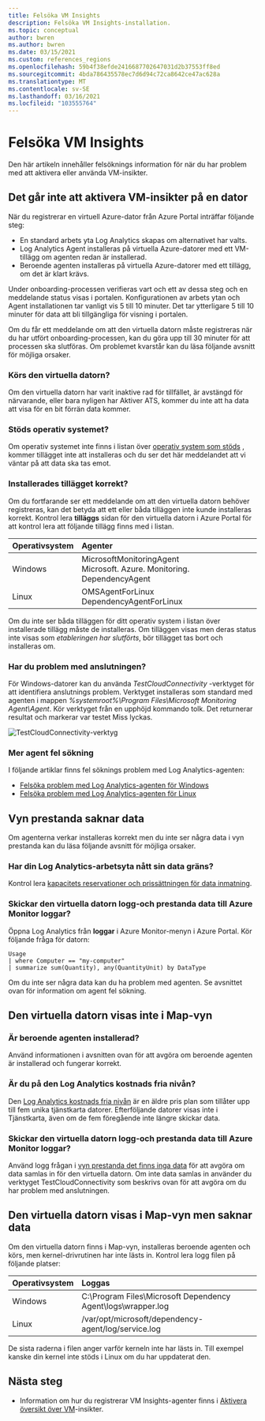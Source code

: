 ```yaml
---
title: Felsöka VM Insights
description: Felsöka VM Insights-installation.
ms.topic: conceptual
author: bwren
ms.author: bwren
ms.date: 03/15/2021
ms.custom: references_regions
ms.openlocfilehash: 59b4f38efde2416687702647031d2b37553ff8ed
ms.sourcegitcommit: 4bda786435578ec7d6d94c72ca8642ce47ac628a
ms.translationtype: MT
ms.contentlocale: sv-SE
ms.lasthandoff: 03/16/2021
ms.locfileid: "103555764"
---
```

# <a name="troubleshoot-vm-insights"></a>Felsöka VM Insights
Den här artikeln innehåller felsöknings information för när du har problem med att aktivera eller använda VM-insikter.

## <a name="cannot-enable-vm-insights-on-a-machine"></a>Det går inte att aktivera VM-insikter på en dator
När du registrerar en virtuell Azure-dator från Azure Portal inträffar följande steg:

- En standard arbets yta Log Analytics skapas om alternativet har valts.
- Log Analytics Agent installeras på virtuella Azure-datorer med ett VM-tillägg om agenten redan är installerad.
- Beroende agenten installeras på virtuella Azure-datorer med ett tillägg, om det är klart krävs.
  
Under onboarding-processen verifieras vart och ett av dessa steg och en meddelande status visas i portalen. Konfigurationen av arbets ytan och Agent installationen tar vanligt vis 5 till 10 minuter. Det tar ytterligare 5 till 10 minuter för data att bli tillgängliga för visning i portalen.

Om du får ett meddelande om att den virtuella datorn måste registreras när du har utfört onboarding-processen, kan du göra upp till 30 minuter för att processen ska slutföras. Om problemet kvarstår kan du läsa följande avsnitt för möjliga orsaker.

### <a name="is-the-virtual-machine-running"></a>Körs den virtuella datorn?
 Om den virtuella datorn har varit inaktive rad för tillfället, är avstängd för närvarande, eller bara nyligen har Aktiver ATS, kommer du inte att ha data att visa för en bit förrän data kommer.

### <a name="is-the-operating-system-supported"></a>Stöds operativ systemet?
Om operativ systemet inte finns i listan över [operativ system som stöds](vminsights-enable-overview.md#supported-operating-systems) , kommer tillägget inte att installeras och du ser det här meddelandet att vi väntar på att data ska tas emot.

### <a name="did-the-extension-install-properly"></a>Installerades tillägget korrekt?
Om du fortfarande ser ett meddelande om att den virtuella datorn behöver registreras, kan det betyda att ett eller båda tilläggen inte kunde installeras korrekt. Kontrol lera **tilläggs** sidan för den virtuella datorn i Azure Portal för att kontrol lera att följande tillägg finns med i listan.

| Operativsystem | Agenter | 
|:---|:---|
| Windows | MicrosoftMonitoringAgent<br>Microsoft. Azure. Monitoring. DependencyAgent |
| Linux | OMSAgentForLinux<br>DependencyAgentForLinux |

Om du inte ser båda tilläggen för ditt operativ system i listan över installerade tillägg måste de installeras. Om tilläggen visas men deras status inte visas som *etableringen har slutförts*, bör tillägget tas bort och installeras om.

### <a name="do-you-have-connectivity-issues"></a>Har du problem med anslutningen?
För Windows-datorer kan du använda  *TestCloudConnectivity* -verktyget för att identifiera anslutnings problem. Verktyget installeras som standard med agenten i mappen *%systemroot%\Program Files\Microsoft Monitoring Agent\Agent*. Kör verktyget från en upphöjd kommando tolk. Det returnerar resultat och markerar var testet Miss lyckas. 

![TestCloudConnectivity-verktyg](media/vminsights-troubleshoot/test-cloud-connectivity.png)

### <a name="more-agent-troubleshooting"></a>Mer agent fel sökning

I följande artiklar finns fel söknings problem med Log Analytics-agenten:

- [Felsöka problem med Log Analytics-agenten för Windows](../agents/agent-windows-troubleshoot.md)
- [Felsöka problem med Log Analytics-agenten för Linux](../agents/agent-linux-troubleshoot.md)

## <a name="performance-view-has-no-data"></a>Vyn prestanda saknar data
Om agenterna verkar installeras korrekt men du inte ser några data i vyn prestanda kan du läsa följande avsnitt för möjliga orsaker.

### <a name="has-your-log-analytics-workspace-reached-its-data-limit"></a>Har din Log Analytics-arbetsyta nått sin data gräns?
Kontrol lera [kapacitets reservationer och prissättningen för data inmatning](https://azure.microsoft.com/pricing/details/monitor/).

### <a name="is-your-virtual-machine-sending-log-and-performance-data-to-azure-monitor-logs"></a>Skickar den virtuella datorn logg-och prestanda data till Azure Monitor loggar?

Öppna Log Analytics från **loggar** i Azure Monitor-menyn i Azure Portal. Kör följande fråga för datorn:

```kuso
Usage 
| where Computer == "my-computer" 
| summarize sum(Quantity), any(QuantityUnit) by DataType
```

Om du inte ser några data kan du ha problem med agenten. Se avsnittet ovan för information om agent fel sökning.

## <a name="virtual-machine-doesnt-appear-in-map-view"></a>Den virtuella datorn visas inte i Map-vyn

### <a name="is-the-dependency-agent-installed"></a>Är beroende agenten installerad?
 Använd informationen i avsnitten ovan för att avgöra om beroende agenten är installerad och fungerar korrekt.

### <a name="are-you-on-the-log-analytics-free-tier"></a>Är du på den Log Analytics kostnads fria nivån?
Den [Log Analytics kostnads fria nivån](https://azure.microsoft.com/pricing/details/monitor/) är en äldre pris plan som tillåter upp till fem unika tjänstkarta datorer. Efterföljande datorer visas inte i Tjänstkarta, även om de fem föregående inte längre skickar data.

### <a name="is-your-virtual-machine-sending-log-and-performance-data-to-azure-monitor-logs"></a>Skickar den virtuella datorn logg-och prestanda data till Azure Monitor loggar?
Använd logg frågan i [vyn prestanda det finns inga data](#performance-view-has-no-data) för att avgöra om data samlas in för den virtuella datorn. Om inte data samlas in använder du verktyget TestCloudConnectivity som beskrivs ovan för att avgöra om du har problem med anslutningen.


## <a name="virtual-machine-appears-in-map-view-but-has-missing-data"></a>Den virtuella datorn visas i Map-vyn men saknar data
Om den virtuella datorn finns i Map-vyn, installeras beroende agenten och körs, men kernel-drivrutinen har inte lästs in. Kontrol lera logg filen på följande platser:

| Operativsystem | Loggas | 
|:---|:---|
| Windows | C:\Program Files\Microsoft Dependency Agent\logs\wrapper.log |
| Linux | /var/opt/microsoft/dependency-agent/log/service.log |

De sista raderna i filen anger varför kerneln inte har lästs in. Till exempel kanske din kernel inte stöds i Linux om du har uppdaterat den.
## <a name="next-steps"></a>Nästa steg

- Information om hur du registrerar VM Insights-agenter finns i [Aktivera översikt över VM](vminsights-enable-overview.md)-insikter.
